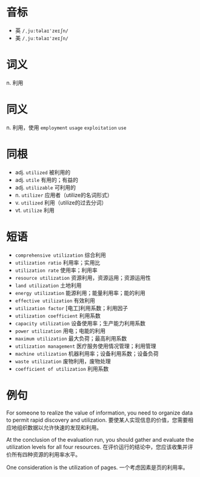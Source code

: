 # 音标

- 英 `/ˌju:təlaɪ'zeɪʃn/`
- 美 `/ˌjuːtəlaɪ'zeɪʃn/`

# 词义

n. 利用


# 同义

n. 利用，使用
`employment` `usage` `exploitation` `use`

# 同根

- adj. `utilized` 被利用的
- adj. `utile` 有用的；有益的
- adj. `utilizable` 可利用的
- n. `utilizer` 应用者（utilize的名词形式）
- v. `utilized` 利用（utilize的过去分词）
- vt. `utilize` 利用

# 短语

- `comprehensive utilization` 综合利用
- `utilization ratio` 利用率；实用比
- `utilization rate` 使用率；利用率
- `resource utilization` 资源利用，资源运用；资源运用性
- `land utilization` 土地利用
- `energy utilization` 能源利用；能量利用率；能的利用
- `effective utilization` 有效利用
- `utilization factor` [电工]利用系数；利用因子
- `utilization coefficient` 利用系数
- `capacity utilization` 设备使用率；生产能力利用系数
- `power utilization` 用电；电能的利用
- `maximum utilization` 最大负荷；最高利用系数
- `utilization management` 医疗服务使用情况管理；利用管理
- `machine utilization` 机器利用率；设备利用系数；设备负荷
- `waste utilization` 废物利用，废物处理
- `coefficient of utilization` 利用系数

# 例句

For someone to realize the value of information, you need to organize data to permit rapid discovery and utilization.
要使某人实现信息的价值，您需要相应地组织数据以允许快速的发现和利用。

At the conclusion of the evaluation run, you should gather and evaluate the utilization levels for all four resources.
在评价运行的结论中，您应该收集并评价所有四种资源的利用率水平。

One consideration is the utilization of pages.
一个考虑因素是页的利用率。


